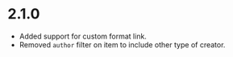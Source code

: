 # 2.1.0

- Added support for custom format link.
- Removed `author` filter on item to include other type of creator.